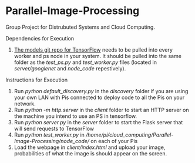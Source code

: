 # Parallel-Image-Processing

Group Project for Distrubuted Systems and Cloud Computing. 

Dependencies for Execution
1. [The models git repo for TensorFlow](https://github.com/tensorflow/models) needs to be pulled into every worker and ps node in your system. It should be pulled into the same folder as the *test_ps.py* and *test_worker.py* files (located in *server/googlenet* and *node_code* repestively).

Instructions for Execution
1. Run *python default_discovery.py* in the *discovery* folder if you are using your own LAN with Pis connected to deploy code to all the Pis on your network. 
2. Run *python -m http.server* in the *client* folder to start an HTTP server on the machine you intend to use an PS in tensorflow. 
3. Run *python server.py* in the *server* folder to start the Flask server that will send requests to TensorFlow
4. Run *python test_worker.py* in */home/pi/cloud_computing/Parallel-Image-Processing/node_code/* on each of your Pis
5. Load the webpage in *client/index.html* and upload your image, probabilities of what the image is should appear on the screen.
